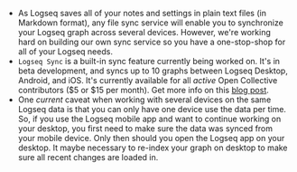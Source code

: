 - As Logseq saves all of your notes and settings in plain text files (in Markdown format), any file sync service will enable you to synchronize your Logseq graph across several devices. However, we're working hard on building our own sync service so you have a one-stop-shop for all of your Logseq needs.
- `Logseq Sync` is a built-in sync feature currently being worked on. It's in beta development, and syncs up to 10 graphs between Logseq Desktop, Android, and iOS. It's currently available for all *active* Open Collective contributors ($5 or $15 per month). Get more info on this [blog post](https://blog.logseq.com/how-to-setup-and-use-logseq-sync/).
- One *current* caveat when working with several devices on the same Logseq data is that you can only have one device use the data per time. So, if you use the Logseq mobile app and want to continue working on your desktop, you first need to make sure the data was synced from your mobile device. Only then should you open the Logseq app on your desktop. It maybe necessary to re-index your graph on desktop to make sure all recent changes are loaded in.
